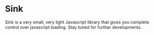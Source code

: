 Sink
====

Sink is a very small, very light Javascript library that gives you complete control over javascript loading. Stay tuned for further developments.
